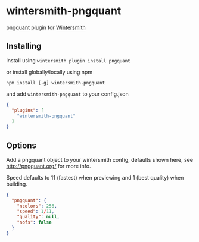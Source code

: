 wintersmith-pngquant
====================

[pngquant](http://pngquant.org/) plugin for [Wintersmith](https://github.com/jnordberg/wintersmith) 

## Installing

Install using `wintersmith plugin install pngquant`

or install globally/locally using npm

```
npm install [-g] wintersmith-pngquant
```

and add `wintersmith-pngquant` to your config.json

```json
{
  "plugins": [
    "wintersmith-pngquant"
  ]
}
```

## Options

Add a pngquant object to your wintersmith config, defaults shown here, see http://pngquant.org/ for more info.

Speed defaults to 11 (fastest) when previewing and 1 (best quality) when building.

```json
{
  "pngquant": {
    "ncolors": 256,
    "speed": 1/11,
    "quality": null,
    "nofs": false
  }
}
```
